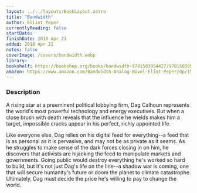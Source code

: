 ```yaml
---
layout: ../../layouts/BookLayout.astro
title: "Bandwidth"
author: Elliot Peper
currentlyReading: false
startDate: 
finishDate: 2018 Apr 21
added: 2018 Apr 21
notes: false
coverImage: /covers/bandwidth.webp
library:
bookshelf: https://bookshop.org/books/bandwidth-9781503954427/9781503954601
amazon: https://www.amazon.com/Bandwidth-Analog-Novel-Eliot-Peper/dp/1503954420
---
```


### Description
A rising star at a preeminent political lobbying firm, Dag Calhoun represents the world's most powerful technology and energy executives. But when a close brush with death reveals that the influence he wields makes him a target, impossible cracks appear in his perfect, richly appointed life.

Like everyone else, Dag relies on his digital feed for everything--a feed that is as personal as it is pervasive, and may not be as private as it seems. As he struggles to make sense of the dark forces closing in on him, he discovers that activists are hijacking the feed to manipulate markets and governments. Going public would destroy everything he's worked so hard to build, but it's not just Dag's life on the line--a shadow war is coming, one that will secure humanity's future or doom the planet to climate catastrophe. Ultimately, Dag must decide the price he's willing to pay to change the world.

<!-- ### Notes & Highlights -->
